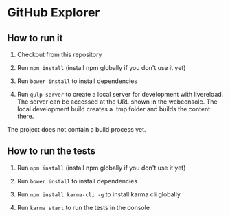 # GitHub Explorer

## How to run it

1. Checkout from this repository

1. Run `npm install` (install npm globally if you don't use it yet)

1. Run `bower install` to install dependencies

1. Run `gulp server` to create a local server for development with livereload.
The server can be accessed at the URL shown in the webconsole.
The local development build creates a .tmp folder and builds the content there.

The project does not contain a build process yet.

## How to run the tests

1. Run `npm install` (install npm globally if you don't use it yet)

1. Run `bower install` to install dependencies

1. Run `npm install karma-cli -g` to install karma cli globally 

1. Run `karma start` to run the tests in the console
